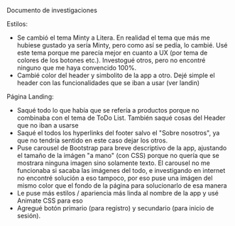 Documento de investigaciones

Estilos:
- Se cambió el tema Minty a Litera. En realidad el tema que más me hubiese gustado ya sería Minty, pero como así se pedía, lo cambié. Usé este tema porque me parecía mejor en cuanto a UX (por tema de colores de los botones etc.). Investogué otros, pero no encontré ninguno que me haya convencido 100%. 
- Cambié color del header y simbolito de la app a otro. Dejé simple el header con las funcionalidades que se iban a usar (ver landin)

Página Landing:
- Saqué todo lo que había que se refería a productos porque no combinaba con el tema de ToDo List. También saqué cosas del Header que no iban a usarse
- Saqué el todos los hyperlinks del footer salvo el "Sobre nosotros", ya que no tendría sentido en este caso dejar los otros.
- Puse carousel de Bootstrap para breve descriptivo de la app, ajustando el tamaño de la imágen "a mano" (con CSS) porque no quería que se mostrara ninguna imagen sino solamente texto. El carousel no me funcionaba si sacaba las imágenes del todo, e investigando en internet no encontré solución a eso tampoco, por eso puse una imágen del mismo color que el fondo de la página para solucionarlo de esa manera
- Le puse más estilos / apariencia más linda al nombre de la app y usé Animate CSS para eso
- Agregué botón primario (para registro) y secundario (para inicio de sesión).
